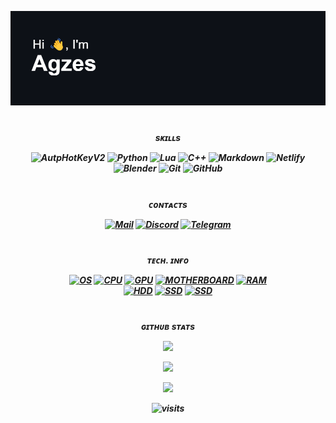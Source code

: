 <img src="https://raw.githubusercontent.com/Agzes/Agzes/main/header.png" alt="Hi" /> <h1 align="center"></a>  


<h5 align="center"></a>sᴋɪʟʟs

![AutpHotKeyV2](https://img.shields.io/badge/AutoHotKey_V2-%236eb267.svg?style=flat&logo=AutoHotKey&logoColor=white) 
![Python](https://img.shields.io/badge/python-3670A0?style=flat&logo=python&logoColor=ffdd54) 
![Lua](https://img.shields.io/badge/lua-%232C2D72.svg?style=flat&logo=lua&logoColor=white) 
![C++](https://img.shields.io/badge/c++-%2300599C.svg?style=flat&logo=c%2B%2B&logoColor=white) 
![Markdown](https://img.shields.io/badge/md-%23000000.svg?style=flat&logo=markdown&logoColor=white) 
![Netlify](https://img.shields.io/badge/netlify-%23000000.svg?style=flat&logo=netlify&logoColor=#00C7B7) 
![Blender](https://img.shields.io/badge/blender-%23F5792A.svg?style=flat&logo=blender&logoColor=white) 
![Git](https://img.shields.io/badge/git-%23F05033.svg?style=flat&logo=git&logoColor=white) 
![GitHub](https://img.shields.io/badge/github-%23121011.svg?style=flat&logo=github&logoColor=white)



<h1 align="center"></a>  

<!-- ![C#](https://img.shields.io/badge/c%23-%23239120.svg?style=flat&logo=csharp&logoColor=white)   -->
<!-- ![CSS3](https://img.shields.io/badge/css3-%231572B6.svg?style=flat&logo=css3&logoColor=white)  -->
<!-- ![HTML5](https://img.shields.io/badge/html5-%23E34F26.svg?style=flat&logo=html5&logoColor=white)  -->
<!-- ![Glitch](https://img.shields.io/badge/glitch-%233333FF.svg?style=flat&logo=glitch&logoColor=white) -->
<!-- ![Figma](https://img.shields.io/badge/figma-%23F24E1E.svg?style=flat&logo=figma&logoColor=white) -->
<!-- ![Adobe](https://img.shields.io/badge/adobe-%23FF0000.svg?style=flat&logo=adobe&logoColor=white) -->
<!-- ![Java](https://img.shields.io/badge/java-%23ED8B00.svg?style=flat&logo=openjdk&logoColor=white) -->
<!-- ![JavaScript](https://img.shields.io/badge/javascript-%23323330.svg?style=flat&logo=javascript&logoColor=%23F7DF1E) -->

<h5 align="center"></a>ᴄᴏɴᴛᴀᴄᴛs

[![Mail](https://img.shields.io/badge/Mail-%232e3034.svg?logo=protonmail&logoColor=white)](mailto:agzes0@proton.me) 
[![Discord](https://img.shields.io/badge/Discord-%237289DA.svg?logo=discord&logoColor=white)](https://discord.com/users/695827097024856124) 
[![Telegram](https://img.shields.io/badge/Telegram-%2331a9df.svg?logo=telegram&logoColor=white)](https://t.me/Agzes0) 

<h1 align="center"></a>  
<h5 align="center"></a>ᴛᴇᴄʜ. ɪɴғᴏ

[![OS](https://img.shields.io/badge/OS-Windows_11-blue)]() 
[![CPU](https://img.shields.io/badge/CPU-Ryzen_7_5700X3D-red)]() 
[![GPU](https://img.shields.io/badge/GPU-GTX1070_(8GB)-76b900)]() 
[![MOTHERBOARD](https://img.shields.io/badge/MotherBoard-MSI_B450_GAMING_plus_max-red)]()
[![RAM](https://img.shields.io/badge/RAM-16GB_(2x8GB)-gray)]()  \
[![HDD](https://img.shields.io/badge/HDD-1.5_TB-2e3034)]() 
[![SSD](https://img.shields.io/badge/SSD-500_GB-2e3034)]() 
[![SSD](https://img.shields.io/badge/SSD-128_GB-2e3034)]() 

<h1 align="center"></a>  
<h5 align="center"></a>ɢɪᴛʜᴜʙ sᴛᴀᴛs

![](https://github-readme-stats.vercel.app/api?username=Agzes&theme=tokyonight&hide_border=false&include_all_commits=false&count_private=false)

![](https://github-readme-streak-stats.herokuapp.com/?user=Agzes&theme=tokyonight&hide_border=false)

![](https://github-readme-stats.vercel.app/api/top-langs/?username=Agzes&theme=tokyonight&hide_border=false&include_all_commits=false&count_private=false&layout=compact)

<!-- ![](https://github-contributor-stats.vercel.app/api?username=Agzes&limit=5&theme=tokyonight&combine_all_yearly_contributions=true) -->
<!-- ![](https://github-profile-summary-cards.vercel.app/api/cards/profile-details?username=Agzes&theme=solarized_dark) -->
<!-- ![](https://github-profile-summary-cards.vercel.app/api/cards/stats?username=Agzes&theme=solarized_dark)　-->
<!-- ![](https://github-profile-summary-cards.vercel.app/api/cards/productive-time?username=Agzes&theme=solarized_dark) -->







![visits](https://visit-counter.vercel.app/counter.png?page=github.com%2FAgzes&s=40&c=6a9bee&bg=00000000&no=2&ff=digi&tb=&ta=)


